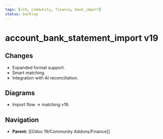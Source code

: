 ```yaml
---
tags: [v19, community, finance, bank_import]
status: backlog
---
```

# account_bank_statement_import v19

## Changes
- Expanded format support.
- Smart matching.
- Integration with AI reconciliation.

## Diagrams
- Import flow -> matching v19.






## Navigation
- **Parent:** [[Odoo 19/Community Addons/Finance]]
